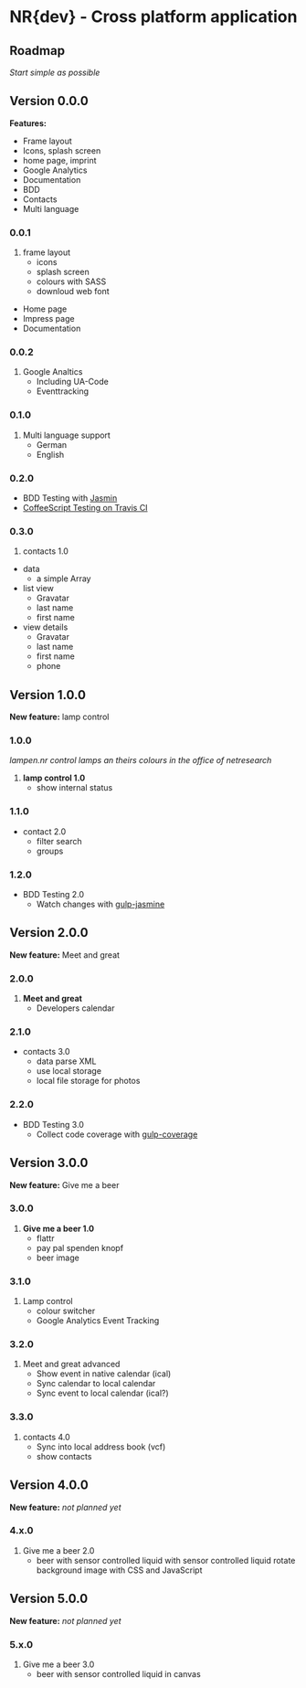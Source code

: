 NR{dev} - Cross platform application
====================================


## Roadmap

_Start simple as possible_

## Version 0.0.0

**Features:** 
- Frame layout
- Icons, splash screen
- home page, imprint
- Google Analytics
- Documentation
- BDD
- Contacts
- Multi language

### 0.0.1
1. frame layout
	- icons
	- splash screen
	- colours with SASS
	- downloud web font
- Home page
- Impress page
- Documentation

###  0.0.2
1. Google Analtics
	- Including UA-Code
	- Eventtracking

### 0.1.0
1. Multi language support
	- German
	- English

### 0.2.0
- BDD Testing with [Jasmin](http://angularjs.de/artikel/angularjs-test)
- [CoffeeScript Testing on Travis CI](http://relistan.com/coffeescript-testing-on-travis-ci/)

### 0.3.0
1. contacts 1.0
- data
	- a simple Array
- list view
	- Gravatar
	- last name
	- first name
- view details
	- Gravatar
	- last name
	- first name
	- phone


## Version 1.0.0
**New feature:** lamp control

### 1.0.0
_lampen.nr control lamps an theirs colours in the office of netresearch_

1. **lamp control 1.0**
	- show internal status

### 1.1.0
- contact 2.0
	- filter search
	- groups

### 1.2.0
- BDD Testing 2.0
	- Watch changes with [gulp-jasmine](https://www.npmjs.org/package/gulp-jasmine)


## Version 2.0.0
**New feature:** Meet and great

### 2.0.0
1. **Meet and great**
	- Developers calendar

### 2.1.0
- contacts 3.0
	- data parse XML
	- use local storage
	- local file storage for photos

### 2.2.0
- BDD Testing 3.0
	- Collect code coverage with [gulp-coverage](https://github.com/dylanb/gulp-coverage)


## Version 3.0.0
**New feature:** Give me a beer

### 3.0.0
1. **Give me a beer 1.0**
	- flattr
	- pay pal spenden knopf
	- beer image


### 3.1.0
1. Lamp control
	- colour switcher
	- Google Analytics Event Tracking

### 3.2.0
1. Meet and great advanced
	- Show event in native calendar (ical)
	- Sync calendar to local calendar
	- Sync event to local calendar (ical?)

### 3.3.0
1.  contacts 4.0
	- Sync into local address book (vcf)
	- show contacts


## Version 4.0.0
**New feature:** _not planned yet_

### 4.x.0
1. Give me a beer 2.0
	- beer with sensor controlled liquid with sensor controlled liquid rotate background image with CSS and JavaScript


## Version 5.0.0
**New feature:** _not planned yet_

### 5.x.0
1. Give me a beer 3.0
	- beer with sensor controlled liquid in canvas
